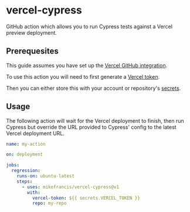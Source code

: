 # vercel-cypress

GitHub action which allows you to run Cypress tests against a Vercel preview deployment.

## Prerequesites

This guide assumes you have set up the [Vercel GitHub integration](https://vercel.com/docs/concepts/git/vercel-for-github).

To use this action you will need to first generate a [Vercel token](https://vercel.com/account/tokens).

Then you can either store this with your account or repository's [secrets](https://docs.github.com/en/actions/security-guides/encrypted-secrets).

## Usage

The following action will wait for the Vercel deployment to finish, then run Cypress but override the URL provided to Cypress' config to the latest Vercel deployment URL.

```yml
name: my-action

on: deployment

jobs:
  regression:
    runs-on: ubuntu-latest
    steps:
      - uses: mikefrancis/vercel-cypress@v1
        with:
          vercel-token: ${{ secrets.VERCEL_TOKEN }}
          repo: my-repo
```
